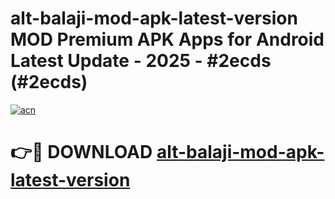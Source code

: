 # alt-balaji-mod-apk-latest-version MOD Premium APK Apps for Android Latest Update - 2025 - #2ecds (#2ecds)

[![acn](https://github.com/user-attachments/assets/0f9c940e-d8b0-45ae-aac7-cd30a18b3e1c)](https://apps.libra.edu.pl?title=alt-balaji-mod-apk-latest-version&ref=18F)

# 👉🔴 DOWNLOAD [alt-balaji-mod-apk-latest-version](https://apps.libra.edu.pl?title=alt-balaji-mod-apk-latest-version&ref=18F)